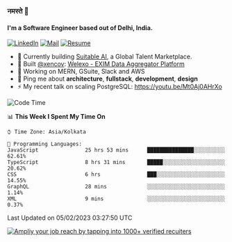 ### नमस्ते 🙏

#### I'm a Software Engineer based out of Delhi, India.

[![LinkedIn](https://img.shields.io/badge/linkedin-%230077B5.svg)](https://linkedin.com/in/sambhav2612)
[![Mail](https://img.shields.io/badge/gmail-D14836)](mailto:sambhavjain2612@gmail.com)
[![Resume](https://img.shields.io/badge/resume-%23#FFFF00.svg)](https://mega.nz/file/IjA3yaoB#BFfQg1-aKva0piAd_wWs8Hf5dlnYRQ2ZkwtYwNMzBhA)

- 🏢 Currently building [Suitable AI](https://suitable.ai), a Global Talent Marketplace.
- 💅 Built [@xencov](https://github.com/xencov): [Welexo - EXIM Data Aggregator Platform](https://welexo.com)
- 🌱 Working on MERN, GSuite, Slack and AWS
- 💬 Ping me about **architecture**, **fullstack**, **development**, **design**
- ⚡️ My recent talk on scaling PostgreSQL: https://youtu.be/Mt0Aj0AHrXo

<!--START_SECTION:waka-->
![Code Time](http://img.shields.io/badge/Code%20Time-3%2C072%20hrs%2040%20mins-blue)

📊 **This Week I Spent My Time On** 

```text
⌚︎ Time Zone: Asia/Kolkata

💬 Programming Languages: 
JavaScript               25 hrs 53 mins      ███████████████░░░░░░░░░░   62.61% 
TypeScript               8 hrs 31 mins       █████░░░░░░░░░░░░░░░░░░░░   20.62% 
CSS                      6 hrs               ███░░░░░░░░░░░░░░░░░░░░░░   14.55% 
GraphQL                  28 mins             ░░░░░░░░░░░░░░░░░░░░░░░░░   1.14% 
XML                      9 mins              ░░░░░░░░░░░░░░░░░░░░░░░░░   0.37%

```


 Last Updated on 05/02/2023 03:27:50 UTC
<!--END_SECTION:waka-->

[![Ampliy your job reach by tapping into 1000+ verified recuiters](https://user-images.githubusercontent.com/19583619/212717528-45b497fd-e886-4452-90fe-93829667bd63.png)](https://app.suitable.ai/login)

